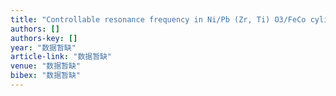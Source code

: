 ```yaml
---
title: "Controllable resonance frequency in Ni/Pb (Zr, Ti) O3/FeCo cylindrical composites"
authors: []
authors-key: []
year: "数据暂缺"
article-link: "数据暂缺"
venue: "数据暂缺"
bibex: "数据暂缺"
---
```

